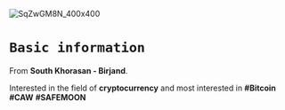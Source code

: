 
![SqZwGM8N_400x400](https://user-images.githubusercontent.com/92183756/210418660-3f814f90-40ab-4a43-bc1f-2ddd0e3f0cf1.jpg)

# `Basic information`
From **South Khorasan - Birjand**.

Interested in the field of **cryptocurrency** and most interested in **#Bitcoin** **#CAW** **#SAFEMOON** 
 
